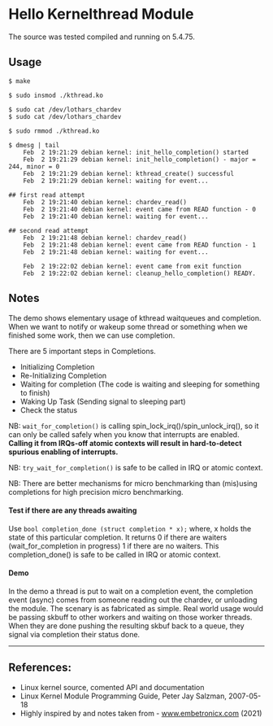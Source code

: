 # Hello Kernelthread Module

The source was tested compiled and running on 5.4.75.  


## Usage

```
$ make

$ sudo insmod ./kthread.ko

$ sudo cat /dev/lothars_chardev
$ sudo cat /dev/lothars_chardev

$ sudo rmmod ./kthread.ko

$ dmesg | tail
    Feb  2 19:21:29 debian kernel: init_hello_completion() started
    Feb  2 19:21:29 debian kernel: init_hello_completion() - major = 244, minor = 0
    Feb  2 19:21:29 debian kernel: kthread_create() successful
    Feb  2 19:21:29 debian kernel: waiting for event...

## first read attempt
    Feb  2 19:21:40 debian kernel: chardev_read()
    Feb  2 19:21:40 debian kernel: event came from READ function - 0
    Feb  2 19:21:40 debian kernel: waiting for event...

## second read attempt
    Feb  2 19:21:48 debian kernel: chardev_read()
    Feb  2 19:21:48 debian kernel: event came from READ function - 1
    Feb  2 19:21:48 debian kernel: waiting for event...

    Feb  2 19:22:02 debian kernel: event came from exit function
    Feb  2 19:22:02 debian kernel: cleanup_hello_completion() READY.
```


## Notes

The demo shows elementary usage of kthread waitqueues and completion. When we want to notify or wakeup some thread or something when we finished some work, then we can use completion.  

There are 5 important steps in Completions.  

 * Initializing Completion
 * Re-Initializing Completion
 * Waiting for completion (The code is waiting and sleeping for something to finish)
 * Waking Up Task (Sending signal to sleeping part)
 * Check the status

NB: ``wait_for_completion()`` is calling spin_lock_irq()/spin_unlock_irq(), so it can only be called safely when you know that interrupts are enabled. **Calling it from IRQs-off atomic contexts will result in hard-to-detect spurious enabling of interrupts.**  

NB: ``try_wait_for_completion()`` is safe to be called in IRQ or atomic context.  

NB: There are better mechanisms for micro benchmarking than (mis)using completions for high precision micro benchmarking.  


#### Test if there are any threads awaiting

Use ``bool completion_done (struct completion * x);`` where, x holds the state of this particular completion. It returns 0 if there are waiters (wait_for_completion in progress) 1 if there are no waiters. This completion_done() is safe to be called in IRQ or atomic context.  


#### Demo

In the demo a thread is put to wait on a completion event, the completion event (async) comes from someone reading out the chardev, or unloading the module. The scenary is as fabricated as simple. Real world usage would be passing skbuff to other workers and waiting on those worker threads. When they are done pushing the resulting skbuf back to a queue, they signal via completion their status done.  

---

## References:
 * Linux kernel source, comented API and documentation
 * Linux Kernel Module Programming Guide, Peter Jay Salzman, 2007-05-18
 * Highly inspired by and notes taken from - www.embetronicx.com (2021)
